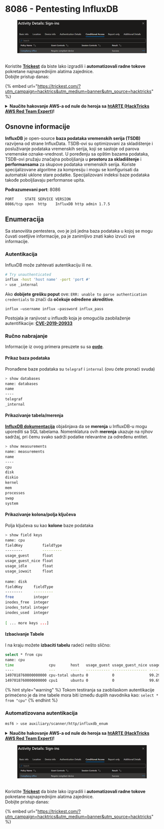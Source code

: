 # 8086 - Pentesting InfluxDB

<figure><img src="../.gitbook/assets/image (3) (1) (1) (1) (1) (1) (1) (1).png" alt=""><figcaption></figcaption></figure>

\
Koristite [**Trickest**](https://trickest.com/?utm\_campaign=hacktrics\&utm\_medium=banner\&utm\_source=hacktricks) da biste lako izgradili i **automatizovali radne tokove** pokretane najnaprednijim alatima zajednice.\
Dobijte pristup danas:

{% embed url="https://trickest.com/?utm_campaign=hacktrics&utm_medium=banner&utm_source=hacktricks" %}

<details>

<summary><strong>Naučite hakovanje AWS-a od nule do heroja sa</strong> <a href="https://training.hacktricks.xyz/courses/arte"><strong>htARTE (HackTricks AWS Red Team Expert)</strong></a><strong>!</strong></summary>

Drugi načini podrške HackTricks-u:

* Ako želite da vidite svoju **kompaniju reklamiranu na HackTricks-u** ili **preuzmete HackTricks u PDF formatu** Proverite [**PLANOVE ZA PRETPLATU**](https://github.com/sponsors/carlospolop)!
* Nabavite [**zvanični PEASS & HackTricks swag**](https://peass.creator-spring.com)
* Otkrijte [**The PEASS Family**](https://opensea.io/collection/the-peass-family), našu kolekciju ekskluzivnih [**NFT-ova**](https://opensea.io/collection/the-peass-family)
* **Pridružite se** 💬 [**Discord grupi**](https://discord.gg/hRep4RUj7f) ili [**telegram grupi**](https://t.me/peass) ili nas **pratite** na **Twitteru** 🐦 [**@carlospolopm**](https://twitter.com/hacktricks\_live)**.**
* **Podelite svoje hakovanje trikova slanjem PR-ova na** [**HackTricks**](https://github.com/carlospolop/hacktricks) i [**HackTricks Cloud**](https://github.com/carlospolop/hacktricks-cloud) github repozitorijume.

</details>

## Osnovne informacije

**InfluxDB** je open-source **baza podataka vremenskih serija (TSDB)** razvijena od strane InfluxData. TSDB-ovi su optimizovani za skladištenje i posluživanje podataka vremenskih serija, koji se sastoje od parova vremenske oznake-vrednost. U poređenju sa opštim bazama podataka, TSDB-ovi pružaju značajna poboljšanja u **prostoru za skladištenje** i **performansama** za skupove podataka vremenskih serija. Koriste specijalizovane algoritme za kompresiju i mogu se konfigurisati da automatski uklone stare podatke. Specijalizovani indeksi baze podataka takođe poboljšavaju performanse upita.

**Podrazumevani port**: 8086

```
PORT     STATE SERVICE VERSION
8086/tcp open  http    InfluxDB http admin 1.7.5
```

## Enumeracija

Sa stanovišta pentestera, ovo je još jedna baza podataka u kojoj se mogu čuvati osetljive informacije, pa je zanimljivo znati kako izvući sve informacije.

### Autentikacija

InfluxDB može zahtevati autentikaciju ili ne.

```bash
# Try unauthenticated
influx -host 'host name' -port 'port #'
> use _internal
```

Ako **dobijete grešku poput** ove: `ERR: unable to parse authentication credentials` to znači da **očekuje određene akreditive**.

```
influx –username influx –password influx_pass
```

Postojala je ranjivost u influxdb koja je omogućila zaobilaženje autentifikacije: [**CVE-2019-20933**](https://github.com/LorenzoTullini/InfluxDB-Exploit-CVE-2019-20933)

### Ručno nabrajanje

Informacije iz ovog primera preuzete su sa [**ovde**](https://oznetnerd.com/2017/06/11/getting-know-influxdb/).

#### Prikaz baza podataka

Pronađene baze podataka su `telegraf` i `internal` (ovu ćete pronaći svuda)

```bash
> show databases
name: databases
name
----
telegraf
_internal
```

#### Prikazivanje tabela/merenja

[**InfluxDB dokumentacija**](https://docs.influxdata.com/influxdb/v1.2/introduction/getting\_started/) objašnjava da se **merenja** u InfluxDB-u mogu uporediti sa SQL tabelama. Nomenklatura ovih **merenja** ukazuje na njihov sadržaj, pri čemu svako sadrži podatke relevantne za određenu entitet.

```bash
> show measurements
name: measurements
name
----
cpu
disk
diskio
kernel
mem
processes
swap
system
```

#### Prikazivanje kolona/polja ključeva

Polja ključeva su kao **kolone** baze podataka

```bash
> show field keys
name: cpu
fieldKey         fieldType
--------         ---------
usage_guest      float
usage_guest_nice float
usage_idle       float
usage_iowait     float

name: disk
fieldKey     fieldType
--------     ---------
free         integer
inodes_free  integer
inodes_total integer
inodes_used  integer

[ ... more keys ...]
```

#### Izbacivanje Tabele

I na kraju možete **izbaciti tabelu** radeći nešto slično:

```bash
select * from cpu
name: cpu
time                cpu       host   usage_guest usage_guest_nice usage_idle        usage_iowait        usage_irq usage_nice usage_softirq        usage_steal usage_system        usage_user
----                ---       ----   ----------- ---------------- ----------        ------------        --------- ---------- -------------        ----------- ------------        ----------
1497018760000000000 cpu-total ubuntu 0           0                99.297893681046   0                   0         0          0                    0           0.35105315947842414 0.35105315947842414
1497018760000000000 cpu1      ubuntu 0           0                99.69909729188728 0                   0         0          0                    0           0.20060180541622202 0.10030090270811101
```

{% hint style="warning" %}
Tokom testiranja sa zaobilaskom autentikacije primećeno je da ime tabele mora biti između duplih navodnika kao: `select * from "cpu"`
{% endhint %}

### Automatizovana autentikacija

```bash
msf6 > use auxiliary/scanner/http/influxdb_enum
```

<details>

<summary><strong>Naučite hakovanje AWS-a od nule do heroja sa</strong> <a href="https://training.hacktricks.xyz/courses/arte"><strong>htARTE (HackTricks AWS Red Team Expert)</strong></a><strong>!</strong></summary>

Drugi načini podrške HackTricks-u:

* Ako želite da vidite svoju **kompaniju reklamiranu na HackTricks-u** ili da **preuzmete HackTricks u PDF formatu** proverite [**PLANOVE ZA PRIJAVU**](https://github.com/sponsors/carlospolop)!
* Nabavite [**zvanični PEASS & HackTricks swag**](https://peass.creator-spring.com)
* Otkrijte [**The PEASS Family**](https://opensea.io/collection/the-peass-family), našu kolekciju ekskluzivnih [**NFT-ova**](https://opensea.io/collection/the-peass-family)
* **Pridružite se** 💬 [**Discord grupi**](https://discord.gg/hRep4RUj7f) ili [**telegram grupi**](https://t.me/peass) ili nas **pratite** na **Twitteru** 🐦 [**@carlospolopm**](https://twitter.com/hacktricks\_live)**.**
* **Podelite svoje hakovanje trikove slanjem PR-ova na** [**HackTricks**](https://github.com/carlospolop/hacktricks) i [**HackTricks Cloud**](https://github.com/carlospolop/hacktricks-cloud) github repozitorijume.

</details>

<figure><img src="../.gitbook/assets/image (3) (1) (1) (1) (1) (1) (1) (1).png" alt=""><figcaption></figcaption></figure>

\
Koristite [**Trickest**](https://trickest.com/?utm\_campaign=hacktrics\&utm\_medium=banner\&utm\_source=hacktricks) da biste lako izgradili i **automatizovali radne tokove** pokretane najnaprednijim alatima zajednice.\
Dobijte pristup danas:

{% embed url="https://trickest.com/?utm_campaign=hacktrics&utm_medium=banner&utm_source=hacktricks" %}

